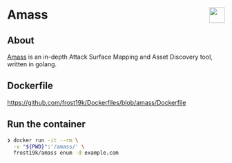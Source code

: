# Amass <img align='right' src="https://raw.githubusercontent.com/OWASP/Amass/master/images/amass_logo.png" width=36/>

## About

[Amass](https://github.com/OWASP/Amass) is an in-depth Attack Surface Mapping and Asset Discovery tool, written in golang.

## Dockerfile

https://github.com/frost19k/Dockerfiles/blob/amass/Dockerfile

## Run the container

```bash
❯ docker run -it --rm \
  -v "${PWD}":'/amass/' \
  frost19k/amass enum -d example.com
```
